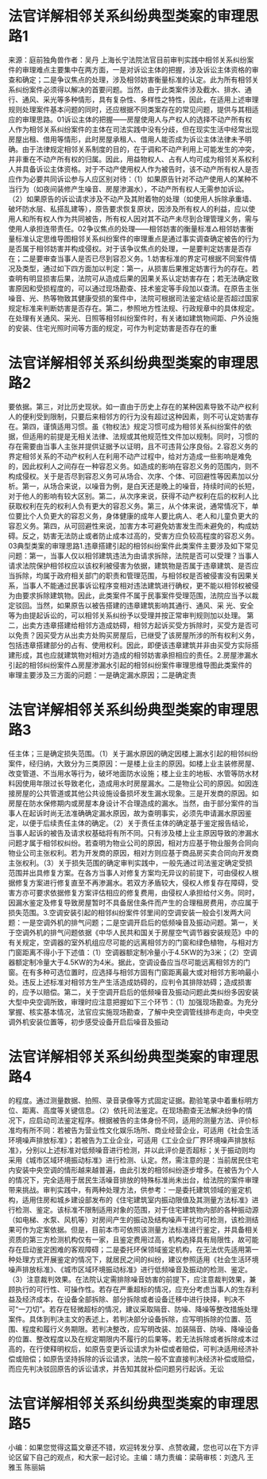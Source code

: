 # 法官详解相邻关系纠纷典型类案的审理思路1

来源：庭前独角兽作者：吴丹 上海长宁法院法官目前审判实践中相邻关系纠纷案件的审理难点主要集中在两方面，一是对诉讼主体的把握，涉及诉讼主体资格的审查和确定；二是争议焦点的处理，涉及相邻妨害衡量标准的认定。此为所有相邻关系纠纷案件必须得以解决的首要问题。当然，由于此类案件涉及截水、排水、通行、通风、采光等多种情形，具有复杂性、多样性之特性，因此，在适用上述审理规则处理案件基本问题的同时，还应根据不同类案存在的常见问题，提供与其相适应的审理思路。01诉讼主体的把握——房屋使用人与产权人的选择不动产所有权人作为相邻关系纠纷案件的主体在司法实践中没有分歧，但在现实生活中经常出现房屋出租、借用等情形，此时房屋承租人、借用人能否成为诉讼主体法律未予明确。由于法律规定相邻关系制度的目的，在于调和不动产利用上可能发生的冲突，并非重在不动产所有权的归属。因此，用益物权人、占有人均可成为相邻关系权利人并具备诉讼主体资格。对于不动产使用权人作为被告时，该不动产所有权人是否应作为必要共同诉讼参与人应区别对待：（1）如果原告针对不动产使用人的某种不当行为（如夜间装修产生噪音、房屋渗漏水），不动产所有权人无需参加诉讼。（2）如果原告的诉讼请求涉及不动产及其附着物的处理（如使用人拆除承重墙、破坏防水层、私搭乱建等），原告要求恢复原状，因涉及所有权人的利益，应以使用人和所有权人作为共同被告，所有权人因对其不动产未尽到合理管理义务，需与使用人承担连带责任。02争议焦点的处理——相邻妨害的衡量标准△相邻妨害衡量标准认定思维导图相邻关系纠纷案件的审理重点是通过事实调查确定被告的行为是否属于相邻妨害并构成侵权。对于该争议焦点的处理，一是要判定妨害是否存在；二是要审查当事人是否已尽到容忍义务。1.妨害标准的界定可根据不同案件情况及类型，通过如下四方面加以判定：第一，从损害后果推定妨害行为的存在。若查明有明显损害后果，法院可从造成后果的因果关系认定妨害存在；若无法确定致害原因和受损程度的，可以通过现场勘查、技术鉴定等手段加以查清。在原告主张噪音、光、热等物致其健康受损的案件中，法院可根据司法鉴定结论是否超过国家规定标准来判断妨害是否存在。第二，参照地方性法规、行政规章中的具体规定。在处理有关通风、采光、日照等相邻纠纷案件时，有关诸如建筑物间距、户外设施的安装、住宅光照时间等方面的规定，可作为判定妨害是否存在的重

# 法官详解相邻关系纠纷典型类案的审理思路2

要依据。第三，对比历史现状。如一直由于历史上存在的某种因素导致不动产权利人的便利受到限制，只要后来相邻方的行为没有超过这种因素，则不可认定妨害存在。第四，谨慎适用习惯。虽《物权法》规定习惯可成为相邻关系纠纷案件的依据，但适用的前提是无相关法律、法规或其他规范性文件加以规制。同时，习惯的存在需要由当事人主张并提供证据予以证明，且不可违背公序良俗。2.容忍义务的界定相邻关系的不动产权利人在利用不动产过程中，给对方造成一些影响是难免的，因此权利人之间存在一种容忍义务。如造成的影响在容忍义务的范围内，则不构成侵权。关于是否尽到容忍义务可从场合、次序、个体、可回避性等因素加以分析。第一，从场合来说，以噪音为例，是白天还是晚上的噪音，持续时间的长短，对于他人的影响有较大区别。第二，从次序来说，获得不动产权利在后的权利人比获取权利在先的权利人负有更大的容忍义务。第三，从个体来说，通常情况下，单位要比个人负更大的容忍义务，身体健康的成年人要比病人、老人和儿童负更大的容忍义务。第四，从可回避性来说，加害方本可避免妨害发生而未避免的，构成妨碍。反之，妨害无法防止或者防止成本过高的，受害方应负较高程度的容忍义务。03典型类案的审理思路1.违章搭建引起的相邻纠纷案件此类案件主要涉及如下常见问题：第一，当事人仅以相邻建筑违法为由请求拆除，法院是否可以受理？当事人请求法院保护相邻权应以该权利被侵害为依据，建筑物是否属于违章建筑、是否应当拆除，均属于政府相关部门的职责和管理范围，与相邻权是否被侵害没有因果关系，当事人不能通过民事诉讼程序变相对违法建筑进行确权，更不能以相邻权被侵为由要求拆除建筑物。因此，此类案件不属于民事案件受理范围，法院应当予以裁定驳回。当然，如果原告以被告搭建的违章建筑影响其通行、通风、采 光、安全等为由提起诉讼的，可以相邻关系纠纷予以受理并按正常审判规则加以处理。 第二，出卖方违章搭建给相邻方造成妨碍，相邻方起诉买受方拆除时，买受方是否可以免责？因买受方从出卖方处购买房屋后，已继受了该房屋所涉的所有权利义务，包括违章搭建部分的占有、使用权利。因此，即便该违章建筑并非由买受方实际搭建形成，其也应就建筑物对相对方造成的相邻妨害承担相应的责任。2.房屋渗漏水引起的相邻纠纷案件△房屋渗漏水引起的相邻纠纷案件审理思维导图此类案件的审理主要涉及三方面的问题：一是确定漏水原因；二是确定责

# 法官详解相邻关系纠纷典型类案的审理思路3

任主体；三是确定损失范围。（1）关于漏水原因的确定因楼上漏水引起的相邻纠纷案件，经归纳，大致分为三类原因：一是楼上业主的原因。如楼上业主装修房屋、改变管道、不当用水等行为，破坏地面防水设施；楼上业主的地板、水管等防水材料因使用年限过长导致老化，造成用水时房屋漏水。二是物业公司的原因。如因连接房屋的公共管道或其他公共设施设备损坏发生漏水现象。三是开发商的原因。如房屋在防水保修期内或房屋本身设计不合理造成的漏水。当然，由于部分案件的当事人在起诉时尚无法准确确定漏水原因，故为查明事实，必须先申请漏水原因鉴定，以便于后续责任主体的确定。（2）关于责任主体的确定基于鉴定报告结论，当事人起诉的被告及请求权基础将有所不同。只有涉及楼上业主原因导致的渗漏水问题才属于相邻权纠纷。若查明为物业公司的原因，相对方应基于物业服务合同向物业公司主张权利。若为开发商的原因，相对方则应基于商品房买卖合同向开发商主张权利。（3）关于损失范围的确定审判实践中，一般先通过司法鉴定确定受损范围并出具修复方案。在各方当事人对修复方案均无异议的前提下，可由侵权人根据修复方案进行修复直至不再渗漏水。若双方矛盾较大，侵权人修复存在障碍，受害方亦可要求依据修复方案评估相应的修复费用，由侵权人承担给付义务。同时，因漏水鉴定及修复导致房屋暂时不具备居住条件而产生的合理租房费用，亦应属于损失范围。3.空调安装引起的相邻纠纷案件邻里间的空调安装一般会引发两大问题：一是空调外机的排气问题；二是空调开启后的低频噪音及振动问题。第一，关于空调外机的排气问题依据《中华人民共和国关于房屋空气调节器安装规范》中的有关规定，空调器的室外机组应尽可能的远离相邻方的门窗和绿色植物，与相对方门窗距离不得小于下述值：（1）空调器额定制冷量小于4.5KW的为3米；（2）空调器额定制冷量大于4.5KW的为4米。据此，空调设备应当尽可能远离相邻方的门窗。在有多种可选位置时，应选择与相邻方固有门窗距离最大或对相邻方影响最小处。违反上述标准对相邻方生产生活造成妨碍的，应判令其排除妨碍；造成损害的，应予以赔偿。第二，关于空调开启后的低频噪音及振动问题此类纠纷多因安装大型中央空调所致，审理时应注意把握如下三个环节：（1）加强现场勘查。为充分掌握、核实基本情况，法官应实施现场勘查，了解中央空调管线排布走向，中央空调外机安装位置等，初步感受设备开启后噪音及振动

# 法官详解相邻关系纠纷典型类案的审理思路4

的程度。通过测量数据、拍照、录音录像等方式固定证据。勘验笔录中着重标明方位、距离、高度等关键信息。（2）依托司法鉴定。在现场勘查无法解决纷争的情况下，应启动司法鉴定程序。根据被告的主体身份不同，适用的测量方法、评价标准均有所不同：若被告为营业性文化娱乐场所、商业经营企业，可适用《社会生活环境噪声排放标准》；若被告为工业企业，可适用《工业企业厂界环境噪声排放标准》，分别以上述标准对低频噪音进行检测，并以此评价是否超标；关于振动则均采用《城市区域环境振动标准》进行检测、认定。然，需注意的是：当前居民住宅内安装中央空调的情形越来越普遍，由此引发的相邻纠纷逐步增多。在被告为个人的情况下，完全适用于居民生活噪音排放的特殊标准尚未出台，给法院的案件审理带来挑战。审判实践中，有两种处理方法，供参考：一是委托建筑领域的鉴定机构，适用住房和城乡建设部发布的《住宅建筑室内振动限值及其测量方法标准》进行检测、鉴定。该标准不限制适用对象的范围，对于住宅建筑物内部的各种振动源（如电梯、水泵、风机等）对房间产生的振动及结构噪声干扰均可检测，该检测结果可作为定案依据。但是，目前本市可依照该测量方法标准进行鉴定，并具备相关资质的第三方检测机构仅有一家，且鉴定费用过高，机构选择具有局限性，故可能存在启动鉴定困难的客观障碍；二是委托环保领域鉴定机构，在无法优先适用第一种处理方式开展鉴定的情况下，就居民之间的纠纷，建议参照适用《社会生活环境噪声排放标准》、《城市区域环境振动标准》进行低频噪音及振动的检测、鉴定。（3）注意裁判效果。在法院认定需排除噪音妨害的前提下，应注意裁判效果，兼顾执行的可行性、可操作性。若存在严重超标的情况，应充分考虑当事人的生存利益及经济成本，在设备全部拆除、部分拆除或者设备迁移中进行抉择，判决不可“一刀切”。若存在轻微超标的情况，建议采取隔音、防噪、降噪等整改措施处理案件。具体到判决主文的表述上，若判决部分设备拆除，应写明拆除的位置、范围、程度和履行义务期限。若判决整改，应写明改装、加装隔音、防噪、降噪设备的位置、整改程度以及在规定期限内不履行的后果等。若无法拆除或者拆除成本过高的，在行使释明权后，如原告变更诉讼请求为补偿或者赔偿，可判决适用经济补偿或赔偿；如原告坚持拆除的诉讼请求，法院一般不宜直接判决经济补偿或赔偿，而应先判决驳回原告的诉讼请求，并告知其就补偿问题另行起诉。无讼

# 法官详解相邻关系纠纷典型类案的审理思路5

小编：如果您觉得这篇文章还不错，欢迎转发分享、点赞收藏，您也可以在下方评论区留下自己的观点，和大家一起讨论。主编：靖力责编：梁萌审核：刘逸凡 王雅玉 陈丽娟

